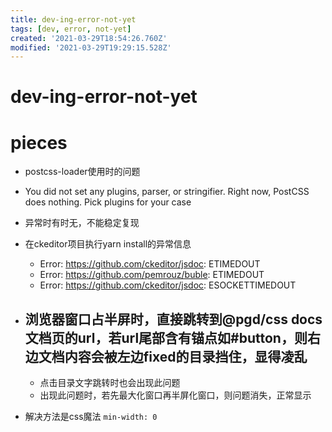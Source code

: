 ```yaml
---
title: dev-ing-error-not-yet
tags: [dev, error, not-yet]
created: '2021-03-29T18:54:26.760Z'
modified: '2021-03-29T19:29:15.528Z'
---
```


# dev-ing-error-not-yet

# pieces



- postcss-loader使用时的问题
- You did not set any plugins, parser, or stringifier. Right now, PostCSS does nothing. Pick plugins for your case 
- 异常时有时无，不能稳定复现
 
- 在ckeditor项目执行yarn install的异常信息
  - Error: https://github.com/ckeditor/jsdoc: ETIMEDOUT
  - Error: https://github.com/pemrouz/buble: ETIMEDOUT
  - Error: https://github.com/ckeditor/jsdoc: ESOCKETTIMEDOUT


- ## 浏览器窗口占半屏时，直接跳转到@pgd/css docs文档页的url，若url尾部含有锚点如#button，则右边文档内容会被左边fixed的目录挡住，显得凌乱
  - 点击目录文字跳转时也会出现此问题
  - 出现此问题时，若先最大化窗口再半屏化窗口，则问题消失，正常显示
- 解决方法是css魔法 `min-width: 0`
